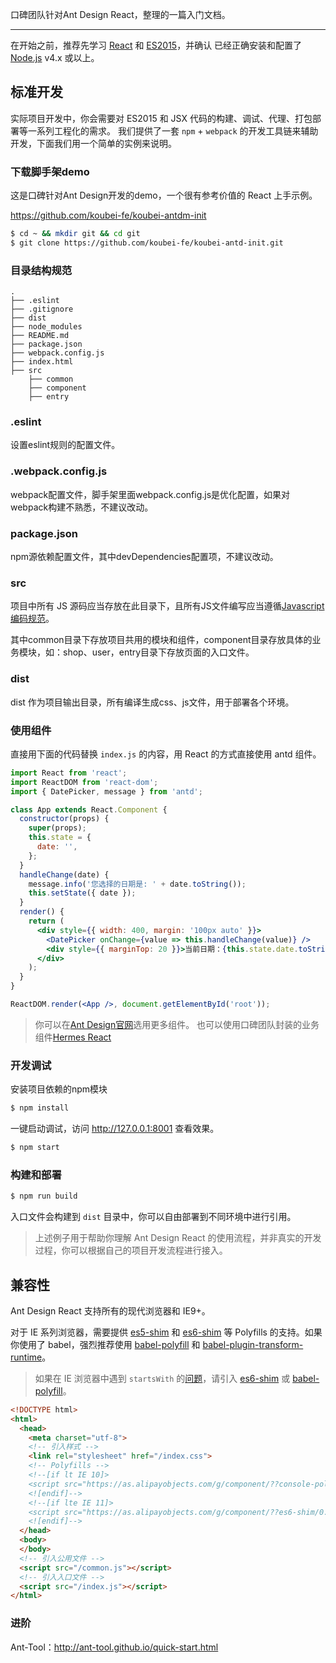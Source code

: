 口碑团队针对Ant Design React，整理的一篇入门文档。

---

在开始之前，推荐先学习 [React](http://reactjs.cn/react/docs/getting-started-zh-CN.html) 和 [ES2015](http://es6.ruanyifeng.com/)，并确认 已经正确安装和配置了 [Node.js](https://nodejs.org/) v4.x 或以上。


## 标准开发

实际项目开发中，你会需要对 ES2015 和 JSX 代码的构建、调试、代理、打包部署等一系列工程化的需求。
我们提供了一套 `npm` + `webpack` 的开发工具链来辅助开发，下面我们用一个简单的实例来说明。

### 下载脚手架demo

这是口碑针对Ant Design开发的demo，一个很有参考价值的 React 上手示例。

https://github.com/koubei-fe/koubei-antdm-init

```bash
$ cd ~ && mkdir git && cd git
$ git clone https://github.com/koubei-fe/koubei-antd-init.git
```

### 目录结构规范

```
.
├── .eslint
├── .gitignore
├── dist
├── node_modules
├── README.md
├── package.json
├── webpack.config.js
├── index.html
├── src
    ├── common
    ├── component
    ├── entry
```

### .eslint

设置eslint规则的配置文件。

### .webpack.config.js

webpack配置文件，脚手架里面webpack.config.js是优化配置，如果对webpack构建不熟悉，不建议改动。

### package.json

npm源依赖配置文件，其中devDependencies配置项，不建议改动。

### src

项目中所有 JS 源码应当存放在此目录下，且所有JS文件编写应当遵循[Javascript 编码规范](https://github.com/airbnb/javascript)。

其中common目录下存放项目共用的模块和组件，component目录存放具体的业务模块，如：shop、user，entry目录下存放页面的入口文件。

### dist

dist 作为项目输出目录，所有编译生成css、js文件，用于部署各个环境。

### 使用组件

直接用下面的代码替换 `index.js` 的内容，用 React 的方式直接使用 antd 组件。

```jsx
import React from 'react';
import ReactDOM from 'react-dom';
import { DatePicker, message } from 'antd';

class App extends React.Component {
  constructor(props) {
    super(props);
    this.state = {
      date: '',
    };
  }
  handleChange(date) {
    message.info('您选择的日期是: ' + date.toString());
    this.setState({ date });
  }
  render() {
    return (
      <div style={{ width: 400, margin: '100px auto' }}>
        <DatePicker onChange={value => this.handleChange(value)} />
        <div style={{ marginTop: 20 }}>当前日期：{this.state.date.toString()}</div>
      </div>
    );
  }
}

ReactDOM.render(<App />, document.getElementById('root'));
```

> 你可以在[Ant Design官网](https://ant.design/components/button-cn/)选用更多组件。
> 也可以使用口碑团队封装的业务组件[Hermes React](http://hermes.koubei.com/components/img-upload/)

### 开发调试

安装项目依赖的npm模块

```bash
$ npm install
```

一键启动调试，访问 http://127.0.0.1:8001 查看效果。

```bash
$ npm start
```

### 构建和部署

```bash
$ npm run build
```

入口文件会构建到 `dist` 目录中，你可以自由部署到不同环境中进行引用。

> 上述例子用于帮助你理解 Ant Design React 的使用流程，并非真实的开发过程，你可以根据自己的项目开发流程进行接入。

## 兼容性

Ant Design React 支持所有的现代浏览器和 IE9+。

对于 IE 系列浏览器，需要提供 [es5-shim](https://github.com/es-shims/es5-shim) 和 [es6-shim](https://github.com/paulmillr/es6-shim) 等 Polyfills 的支持。如果你使用了 babel，强烈推荐使用 [babel-polyfill](https://babeljs.io/docs/usage/polyfill/) 和 [babel-plugin-transform-runtime](https://babeljs.io/docs/plugins/transform-runtime/)。

> 如果在 IE 浏览器中遇到 `startsWith` 的[问题](https://github.com/ant-design/ant-design/issues/3400#issuecomment-253181445)，请引入 [es6-shim](https://github.com/paulmillr/es6-shim) 或 [babel-polyfill](https://babeljs.io/docs/usage/polyfill/)。

```html
<!DOCTYPE html>
<html>
  <head>
    <meta charset="utf-8">
    <!-- 引入样式 -->
    <link rel="stylesheet" href="/index.css">
    <!-- Polyfills -->
    <!--[if lt IE 10]>
    <script src="https://as.alipayobjects.com/g/component/??console-polyfill/0.2.2/index.js,es5-shim/4.5.7/es5-shim.min.js,es5-shim/4.5.7/es5-sham.min.js,es6-shim/0.35.1/es6-sham.min.js,es6-shim/0.35.1/es6-shim.min.js,html5shiv/3.7.2/html5shiv.min.js,media-match/2.0.2/media.match.min.js"></script>
    <![endif]-->
    <!--[if lte IE 11]>
    <script src="https://as.alipayobjects.com/g/component/??es6-shim/0.35.1/es6-sham.min.js,es6-shim/0.35.1/es6-shim.min.js"></script>
    <![endif]-->
  </head>
  <body>
  </body>
  <!-- 引入公用文件 -->
  <script src="/common.js"></script>
  <!-- 引入入口文件 -->
  <script src="/index.js"></script>
</html>
```

### 进阶

Ant-Tool：http://ant-tool.github.io/quick-start.html

